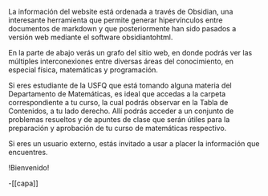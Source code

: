 La información del website está ordenada a través de Obsidian, una interesante herramienta que permite generar hipervínculos entre documentos de markdown y que posteriormente han sido pasados a versión web mediante el software obsidiantohtml. 

En la parte de abajo verás un grafo del sitio web, en donde podrás ver las múltiples interconexiones entre diversas áreas del conocimiento, en especial física, matemáticas y programación.

Si eres estudiante de la USFQ que está tomando alguna materia del Departamento de Matemáticas, es ideal que accedas a la carpeta correspondiente a tu curso, la cual podrás observar en la Tabla de Contenidos, a tu lado derecho. Allí podrás acceder a un conjunto de problemas resueltos y de apuntes de clase que serán útiles para la preparación y aprobación de tu curso de matemáticas respectivo.

Si eres un usuario externo, estás invitado a usar a placer la información que encuentres.

!Bienvenido!

-[[capa]]
